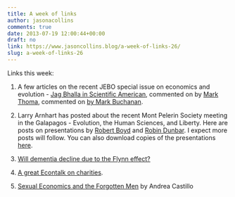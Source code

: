 ```yaml
---
title: A week of links
author: jasonacollins
comments: true
date: 2013-07-19 12:00:44+00:00
draft: no
link: https://www.jasoncollins.blog/a-week-of-links-26/
slug: a-week-of-links-26
---
```


Links this week:
	
  1. A few articles on the recent JEBO special issue on economics and evolution - [Jag Bhalla in Scientific American](http://blogs.scientificamerican.com/guest-blog/2013/07/12/revolutionizing-economics-by-evolutionaizing-it/), commented on by [Mark Thoma](http://economistsview.typepad.com/economistsview/2013/07/revolutionizing-economics-by-evolutionizing-it.html), commented on [by Mark Buchanan](http://physicsoffinance.blogspot.com.au/2013/07/economics-and-evolution.html).

	
  2. Larry Arnhart has posted about the recent Mont Pelerin Society meeting in the Galapagos - Evolution, the Human Sciences, and Liberty. Here are posts on presentations by [Robert Boyd](http://darwinianconservatism.blogspot.com.au/2013/07/the-mps-in-galapagos-2-human-cultural.html) and [Robin Dunbar](http://darwinianconservatism.blogspot.com.au/2013/07/the-mps-in-galapagos-4-social-brain.html). I expect more posts will follow. You can also download copies of the presentations [here](http://www.usfq.edu.ec/eventos/mps_galapagos/Paginas/Speaker-Presentations.aspx).

	
  3. [Will dementia decline due to the Flynn effect?](http://www.nytimes.com/2013/07/17/health/study-finds-dip-in-dementia-rates.html?hp&_r=1&)

	
  4. [A great Econtalk on charities](http://www.econtalk.org/archives/2013/06/pallotta_on_cha.html).

	
  5. [Sexual Economics and the Forgotten Men](http://theumlaut.com/2013/07/16/sexual-economics-and-the-forgotten-men/) by Andrea Castillo


